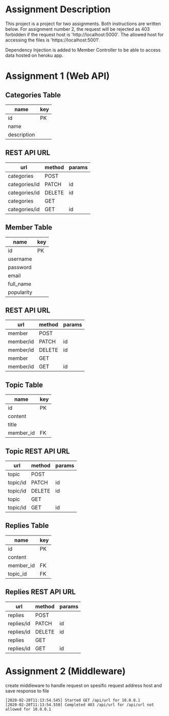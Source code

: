# Assignment Description

This project is a project for two assignments. Both instructions are written below.
For assignment number 2, the request will be rejected as 403 forbidden if the request host is 'http://localhost:5000'. The allowed host for accessing the files is 'https://localhost:5001'.

Dependency Injection is added to Member Controller to be able to access data hosted on heroku app.

# Assignment 1 (Web API)

## Categories Table
| name        | key |
|-------------|-----|
| id          | PK  |
| name        |     |
| description |     |


## REST API URL

| url           | method | params |
|---------------|--------|--------|
| categories    | POST   |        |
| categories/id | PATCH  | id     |
| categories/id | DELETE | id     |
| categories    | GET    |        |
| categories/id | GET    | id     |

## Member Table

| name       | key |
|------------|-----|
| id         | PK  |
| username   |     |
| password   |     |
| email      |     |
| full_name  |     |
| popularity |     |


## REST API URL

| url     | method | params |
|---------|--------|--------|
| member    | POST   |        |
| member/id | PATCH  | id     |
| member/id | DELETE | id     |
| member    | GET    |        |
| member/id | GET    | id     |


## Topic Table
| name      | key |
|-----------|-----|
| id        | PK  |
| content   |     |
| title     |     |
| member_id | FK  |

## Topic REST API URL

| url      | method | params |
|----------|--------|--------|
| topic    | POST   |        |
| topic/id | PATCH  | id     |
| topic/id | DELETE | id     |
| topic    | GET    |        |
| topic/id | GET    | id     |

## Replies Table


| name      | key |
|-----------|-----|
| id        | PK  |
| content   |     |
| member_id | FK  |
| topic_id  | FK  |

## Replies REST API URL

| url        | method | params |
|------------|--------|--------|
| replies    | POST   |        |
| replies/id | PATCH  | id     |
| replies/id | DELETE | id     |
| replies    | GET    |        |
| replies/id | GET    | id     |

# Assignment 2 (Middleware)
create middleware to handle request on spesific request address host and save response to file 
```
[2020-02-20T11:13:54.545] Started GET /api/url for 10.0.0.1
[2020-02-20T11:13:54.550] Completed 403 /api/url for /api/url not allowed for 10.0.0.1
```
